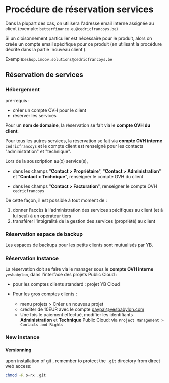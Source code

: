 # Procédure de réservation services



Dans la plupart des cas, on utilisera l'adresse email interne assignée au client  (exemple: `betterfinance.eu@cedricfrancoys.be`)

Si un cloisonnement particulier est nécessaire pour le produit, alors on créée un compte email spécifique pour ce produit (en utilisant la procédure décrite dans la partie 'nouveau client').

Exemple:`eshop.imoov.solutions@cedricfrancoys.be`



## Réservation de services


### Hébergement

pré-requis :
* créer un compte OVH pour le client
* réserver les services

Pour un **nom de domaine**, la réservation se fait via le **compte OVH du client**.

Pour tous les autres services, la réservation se fait via **compte OVH interne** `cedricfrancoys` et le compte client est renseigné pour les contacts "administration" et "technique".

Lors de la souscription au(x) service(s),

* dans les champs  "**Contact > Propriétaire**", "**Contact > Administration**" et "**Contact > Technique**", renseigner le compte OVH du client

* dans les champs "**Contact > Facturation**", renseigner le compte OVH `cedricfrancoys`

De cette façon, il est possible à tout moment de :

1) donner l'accès à l'administration des services spécifiques au client (et à lui seul) à un opérateur tiers 
2) transférer l'intégralité de la gestion des services (propriété) au client



### Réservation espace de backup

Les espaces de backups pour les petits clients sont mutualisés par YB.





### Réservation Instance
La réservation doit se faire via le manager sous le **compte OVH interne** `yesbabylon`, dans l'interface des projets Public Cloud : 

* pour les comptes clients standard : projet YB Cloud

* Pour les gros comptes clients : 

  * menu projets > Créer un nouveau projet 
  * créditer de 10EUR avec le compte paypal@yesbabylon.com
  * Une fois le paiement effectué, modifier les identifiants **Administration** et **Technique** Public Cloud: via `Project Management > Contacts and Rights`
  
  



### New instance

#### Versionning

upon installation of git , remember to protect the `.git` directory from direct web access: 

```bash
chmod -R o-rx .git
```

